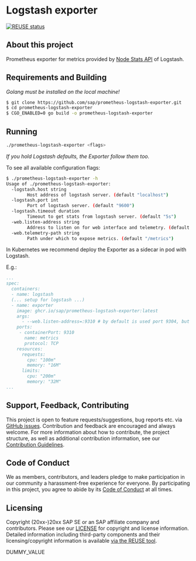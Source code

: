 # Logstash exporter

[![REUSE status](https://api.reuse.software/badge/github.com/SAP/prometheus-logstash-exporter)](https://api.reuse.software/info/github.com/SAP/prometheus-logstash-exporter)

## About this project

Prometheus exporter for metrics provided by [Node Stats API](https://www.elastic.co/guide/en/logstash/current/monitoring-logstash.html) of Logstash.

## Requirements and Building

*Golang must be installed on the local machine!*

```bash
$ git clone https://github.com/sap/prometheus-logstash-exporter.git
$ cd prometheus-logstash-exporter
$ CGO_ENABLED=0 go build -o prometheus-logstash-exporter
```

## Running

```bash
./prometheus-logstash-exporter <flags>
```

*If you hold Logstash defaults, the Exporter follow them too.*

To see all available configuration flags:

```bash
$ ./prometheus-logstash-exporter -h
Usage of ./prometheus-logstash-exporter:
  -logstash.host string
        Host address of logstash server. (default "localhost")
  -logstash.port int
        Port of logstash server. (default "9600")
  -logstash.timeout duration
        Timeout to get stats from logstash server. (default "5s")
  -web.listen-address string
        Address to listen on for web interface and telemetry. (default ":9304")
  -web.telemetry-path string
        Path under which to expose metrics. (default "/metrics")
```

In Kubernetes we recommend deploy the Exporter as a sidecar in pod with Logstash.

E.g.:
```yaml
...
spec:
  containers:
  - name: logstash
  (... setup for logstash ...)
  - name: exporter
    image: ghcr.io/sap/prometheus-logstash-exporter:latest
    args:
      - --web.listen-address=:9310 # by default is used port 9304, but feel free adapt this setting
    ports:
     - containerPort: 9310
       name: metrics
       protocol: TCP
    resources:
      requests:
        cpu: "100m"
        memory: "16M"
      limits:
        cpu: "200m"
        memory: "32M"
...
```

## Support, Feedback, Contributing

This project is open to feature requests/suggestions, bug reports etc. via [GitHub issues](https://github.com/SAP/prometheus-logstash-exporter/issues). Contribution and feedback are encouraged and always welcome. For more information about how to contribute, the project structure, as well as additional contribution information, see our [Contribution Guidelines](CONTRIBUTING.md).

## Code of Conduct

We as members, contributors, and leaders pledge to make participation in our community a harassment-free experience for everyone. By participating in this project, you agree to abide by its [Code of Conduct](https://github.com/SAP/.github/blob/main/CODE_OF_CONDUCT.md) at all times.

## Licensing

Copyright (20xx-)20xx SAP SE or an SAP affiliate company and <your-project> contributors. Please see our [LICENSE](LICENSE) for copyright and license information. Detailed information including third-party components and their licensing/copyright information is available [via the REUSE tool](https://api.reuse.software/info/github.com/SAP/prometheus-logstash-exporter).

DUMMY_VALUE
